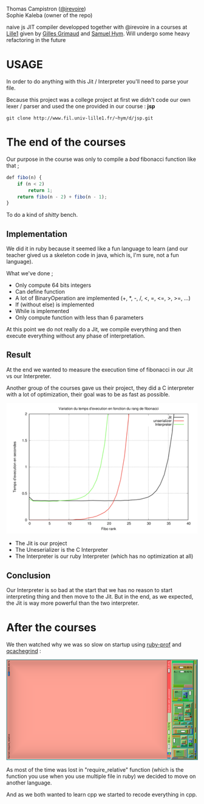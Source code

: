 Thomas Campistron ([@irevoire](https://github.com/irevoire))</br>
Sophie Kaleba (owner of the repo)</br>


naive js JIT compiler developped together with @irevoire in a courses at [Lille1](http://fil.univ-lille1.fr/) given by [Gilles Grimaud](http://www.lifl.fr/~grimaud/) and [Samuel Hym](http://www.lifl.fr/~hym/).
Will undergo some heavy refactoring in the future

# USAGE

In order to do anything with this Jit / Interpreter you'll need to parse your file.

Because this project was a college project at first we didn't code our own lexer / parser and used the one provided in our course : __jsp__

```
git clone http://www.fil.univ-lille1.fr/~hym/d/jsp.git
```

# The end of the courses

Our purpose in the course was only to compile a *bad* fibonacci function like that ;

```js
def fibo(n) {
	if (n < 2)
		return 1;
	return fibo(n - 2) + fibo(n - 1);
}
```

To do a kind of *shitty* bench.

## Implementation

We did it in ruby because it seemed like a fun language to learn (and our teacher gived us a skeleton code in java, which is, I'm sure, not a fun language).

What we've done ;
* Only compute 64 bits integers
* Can define function
* A lot of BinaryOperation are implemented (+, \*, -, /, <, =, <=, >, >=, ...)
* If (without else) is implemented
* While is implemented
* Only compute function with less than 6 parameters

At this point we do not really do a Jit, we compile everything and then execute everything without any phase of interpretation.

## Result

At the end we wanted to measure the execution time of fibonacci in our Jit vs our Interpreter.

Another group of the courses gave us their project, they did a C interpreter with a lot of optimization, their goal was to be as fast as possible.

![First\_bench](doc/first_bench.png)

* The Jit is our project
* The Uneserializer is the C Interpreter
* The Interpreter is our ruby Interpreter (which has no optimization at all)

## Conclusion

Our Interpreter is so bad at the start that we has no reason to start interpreting thing and then move to the Jit.
But in the end, as we expected, the Jit is way more powerful than the two interpreter.


# After the courses

We then watched why we was so slow on startup using [ruby-prof](https://github.com/ruby-prof/ruby-prof) and [qcachegrind](https://github.com/KDE/kcachegrind) :

![profiler visualisation](doc/ruby_interpreter_profiler.png)

As most of the time was lost in "require\_relative" function (which is the function you use when you use multiple file in ruby) we decided to move on another language.


And as we both wanted to learn cpp we started to recode everything in cpp.












